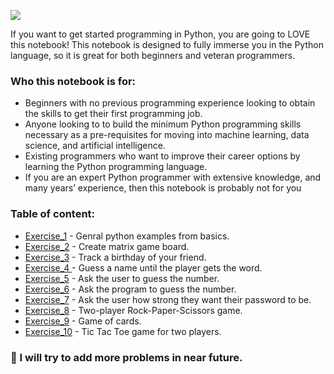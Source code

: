 
<img 
src = "https://myarshan.com/wp-content/uploads/2019/02/logo.png"/>


If you want to get started programming in Python, you are going to LOVE this notebook! This notebook is designed to fully immerse you in the Python language, so it is great for both beginners and veteran programmers.
### Who this notebook is for:
- Beginners with no previous programming experience looking to obtain the skills to get their first programming job.
- Anyone looking to to build the minimum Python programming skills necessary as a pre-requisites for moving into machine learning, data science, and artificial intelligence.
- Existing programmers who want to improve their career options by learning the Python programming language.
- If you are an expert Python programmer with extensive knowledge, and many years’ experience, then this notebook is probably not for you
### Table of content:
- [Exercise_1](https://github.com/SarangDeshmukh7/Python-for-Beginners/blob/master/All_In_One.ipynb) - Genral python examples from basics.
- [Exercise_2](https://github.com/SarangDeshmukh7/Python-for-Beginners/blob/master/Draw_game_board.py) - Create matrix game board.
- [Exercise_3](https://github.com/SarangDeshmukh7/Python-for-Beginners/blob/master/Birthday_game.py) - Track a birthday of your friend.
- [Exercise_4 ](https://github.com/SarangDeshmukh7/Python-for-Beginners/blob/master/Guess_name.py) - Guess a name until the player gets the word.
- [Exercise_5](https://github.com/SarangDeshmukh7/Python-for-Beginners/blob/master/Guessing_Game_One.py) - Ask the user to guess the
number.
- [Exercise_6](https://github.com/SarangDeshmukh7/Python-for-Beginners/blob/master/Guessing_Game_Two.py) - Ask the program to guess the
number.
- [Exercise_7](https://github.com/SarangDeshmukh7/Python-for-Beginners/blob/master/Password_generator.py) - Ask the user how strong they want their password to be.
- [Exercise_8](https://github.com/SarangDeshmukh7/Python-for-Beginners/blob/master/Rock_paper_Scissors.py) - Two-player Rock-Paper-Scissors game.
- [Exercise_9](https://github.com/SarangDeshmukh7/Python-for-Beginners/blob/master/Simple_Blackjack.py) - Game of  cards.
- [Exercise_10](https://github.com/SarangDeshmukh7/Python-for-Beginners/blob/master/Tic%20_Tac%20_Toe.py) - Tic Tac Toe game for two players.

### 🔭 I will try to add more problems in near future. 
